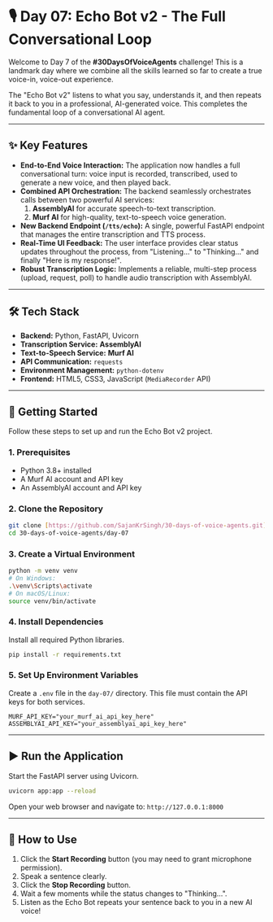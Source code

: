 # 🎙️ Day 07: Echo Bot v2 - The Full Conversational Loop

Welcome to Day 7 of the **#30DaysOfVoiceAgents** challenge! This is a landmark day where we combine all the skills learned so far to create a true voice-in, voice-out experience.

The "Echo Bot v2" listens to what you say, understands it, and then repeats it back to you in a professional, AI-generated voice. This completes the fundamental loop of a conversational AI agent.



---

## ✨ Key Features

-   **End-to-End Voice Interaction:** The application now handles a full conversational turn: voice input is recorded, transcribed, used to generate a new voice, and then played back.
-   **Combined API Orchestration:** The backend seamlessly orchestrates calls between two powerful AI services:
    1.  **AssemblyAI** for accurate speech-to-text transcription.
    2.  **Murf AI** for high-quality, text-to-speech voice generation.
-   **New Backend Endpoint (`/tts/echo`):** A single, powerful FastAPI endpoint that manages the entire transcription and TTS process.
-   **Real-Time UI Feedback:** The user interface provides clear status updates throughout the process, from "Listening..." to "Thinking..." and finally "Here is my response!".
-   **Robust Transcription Logic:** Implements a reliable, multi-step process (upload, request, poll) to handle audio transcription with AssemblyAI.

---

## 🛠️ Tech Stack

-   **Backend:** Python, FastAPI, Uvicorn
-   **Transcription Service:** **AssemblyAI**
-   **Text-to-Speech Service:** **Murf AI**
-   **API Communication:** `requests`
-   **Environment Management:** `python-dotenv`
-   **Frontend:** HTML5, CSS3, JavaScript (`MediaRecorder` API)

---

## 🚀 Getting Started

Follow these steps to set up and run the Echo Bot v2 project.

### 1. Prerequisites

-   Python 3.8+ installed
-   A Murf AI account and API key
-   An AssemblyAI account and API key

### 2. Clone the Repository

```bash
git clone [https://github.com/SajanKrSingh/30-days-of-voice-agents.git](https://github.com/SajanKrSingh/30-days-of-voice-agents.git)
cd 30-days-of-voice-agents/day-07
```

### 3. Create a Virtual Environment

```bash
python -m venv venv
# On Windows:
.\venv\Scripts\activate
# On macOS/Linux:
source venv/bin/activate
```

### 4. Install Dependencies

Install all required Python libraries.

```bash
pip install -r requirements.txt
```

### 5. Set Up Environment Variables

Create a `.env` file in the `day-07/` directory. This file must contain the API keys for both services.

```env
MURF_API_KEY="your_murf_ai_api_key_here"
ASSEMBLYAI_API_KEY="your_assemblyai_api_key_here"
```

---

## ▶️ Run the Application

Start the FastAPI server using Uvicorn.

```bash
uvicorn app:app --reload
```

Open your web browser and navigate to:
`http://127.0.0.1:8000`

---

## 🧪 How to Use

1.  Click the **Start Recording** button (you may need to grant microphone permission).
2.  Speak a sentence clearly.
3.  Click the **Stop Recording** button.
4.  Wait a few moments while the status changes to "Thinking...".
5.  Listen as the Echo Bot repeats your sentence back to you in a new AI voice!
